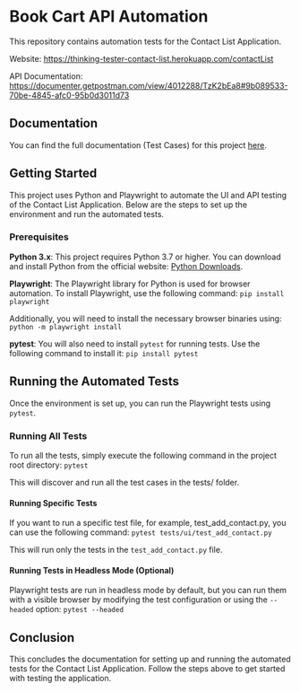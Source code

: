 
# Book Cart API Automation

This repository contains automation tests for the Contact List Application.

Website: https://thinking-tester-contact-list.herokuapp.com/contactList

API Documentation: https://documenter.getpostman.com/view/4012288/TzK2bEa8#9b089533-70be-4845-afc0-95b0d3011d73

## Documentation

You can find the full documentation (Test Cases) for this project [here](https://github.com/Hadzee/Contact-List_Automation/tree/master/Documentation).

## Getting Started

This project uses Python and Playwright to automate the UI and API testing of the Contact List Application. Below are the steps to set up the environment and run the automated tests.

### Prerequisites

**Python 3.x**: This project requires Python 3.7 or higher. You can download and install Python from the official website: [Python Downloads](https://www.python.org/downloads/).

**Playwright**: The Playwright library for Python is used for browser automation. To install Playwright, use the following command:
`pip install playwright`

Additionally, you will need to install the necessary browser binaries using:
`python -m playwright install`

**pytest**: You will also need to install `pytest` for running tests. Use the following command to install it:
`pip install pytest`

## Running the Automated Tests

Once the environment is set up, you can run the Playwright tests using `pytest`.

### Running All Tests

To run all the tests, simply execute the following command in the project root directory:
`pytest`

This will discover and run all the test cases in the tests/ folder.

#### Running Specific Tests

If you want to run a specific test file, for example, test_add_contact.py, you can use the following command:
`pytest tests/ui/test_add_contact.py`

This will run only the tests in the `test_add_contact.py` file.

#### Running Tests in Headless Mode (Optional)

Playwright tests are run in headless mode by default, but you can run them with a visible browser by modifying the test configuration or using the `--headed` option:
`pytest --headed`

## Conclusion

This concludes the documentation for setting up and running the automated tests for the Contact List Application. Follow the steps above to get started with testing the application.